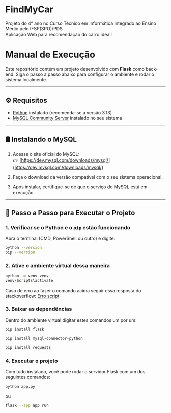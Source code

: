 # FindMyCar

Projeto do 4° ano no Curso Técnico em Informática Integrado ao Ensino Médio pelo IFSP(SPO)/PDS <br>
Aplicação Web para recomendação do carro ideal!

# Manual de Execução

Este repositório contém um projeto desenvolvido com **Flask** como back-end. Siga o passo a passo abaixo para configurar o ambiente e rodar o sistema localmente.

---

## ⚙️ Requisitos

- [Python](https://www.python.org/) instalado (recomenda-se a versão 3.13)
- [MySQL Community Server](https://dev.mysql.com/downloads/mysql/) instalado no seu sistema

---

## 🛢️ Instalando o MySQL

1. Acesse o site oficial do MySQL:  
   👉 [https://dev.mysql.com/downloads/mysql/](https://dev.mysql.com/downloads/mysql/)

2. Faça o download da versão compatível com o seu sistema operacional.

3. Após instalar, certifique-se de que o serviço do MySQL está em execução.

---


## 🚀 Passo a Passo para Executar o Projeto

### 1. Verificar se o Python e o `pip` estão funcionando

Abra o terminal (CMD, PowerShell ou outro) e digite:

```bash
python --version
pip --version
```

### 2. Ative o ambiente virtual dessa maneira
```bash
python -m venv venv
venv\Scripts\activate
```
Caso de erro ao fazer o comando acima seguir essa resposta do stackoverflow:
[Erro script](https://pt.stackoverflow.com/questions/220078/o-que-significa-o-erro-execu%C3%A7%C3%A3o-de-scripts-foi-desabilitada-neste-sistema)
### 3. Baixar as dependências
Dentro do ambiente virtual digitar estes comandos um por um:
```bash
pip install flask
```
```bash
pip install mysql-connector-python
```
```bash
pip install requests
```

### 4. Executar o projeto
Com tudo instalado, você pode rodar o servidor Flask com um dos seguintes comandos:
```bash
python app.py
```
ou
```bash
flask --app app run
```
